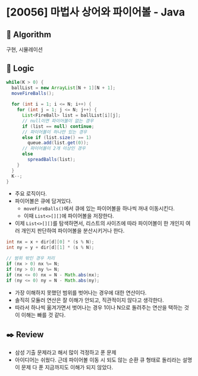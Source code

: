 # [20056] 마법사 상어와 파이어볼 - Java

## :pushpin: **Algorithm**

구현, 시뮬레이션

## :round_pushpin: **Logic**

```java
while(K > 0) {
  ballList = new ArrayList[N + 1][N + 1];
  moveFireBalls();
  
  for (int i = 1; i <= N; i++) {
    for (int j = 1; j <= N; j++) {
      List<FireBall> list = ballList[i][j];
      // null이면 파이어볼이 없는 경우
      if (list == null) continue;
      // 파이어볼이 하나만 있는 경우
      else if (list.size() == 1)
        queue.add(list.get(0));
      // 파이어볼이 2개 이상인 경우
      else
        spreadBalls(list);
    }
  }
  K--;
}
```

- 주요 로직이다.
- 파이어볼은 큐에 담겨있다.
  - `moveFireBalls()`에서 큐에 있는 파이어볼을 하나씩 꺼내 이동시킨다.
  - 이때 `List<>[][]`에 파이어볼을 저장한다. 
- 이제 `List<>[][]`를 탐색하면서, 리스트의 사이즈에 따라 파이어볼이 한 개인지 여러 개인지 판단하여 파이어볼을 분산시키거나 한다.

```java
int nx = x + dir[d][0] * (s % N);
int ny = y + dir[d][1] * (s % N);

// 범위 밖인 경우 처리
if (nx > 0) nx %= N;
if (ny > 0) ny %= N;
if (nx <= 0) nx = N - Math.abs(nx);
if (ny <= 0) ny = N - Math.abs(ny);
```

- 가장 이해하지 못했던 범위를 벗어나는 경우에 대한 연산이다.
- 솔직히 모듈러 연산은 잘 이해가 안되고, 직관적이지 않다고 생각한다.
- 따라서 하나씩 옮겨가면서 벗어나는 경우 1이나 N으로 돌려주는 연산을 택하는 것이 이해는 빠를 것 같다.

## :black_nib: **Review**

- 삼성 기출 문제라고 해서 많이 걱정하고 푼 문제
- 아이디어는 쉬웠다. 근데 파이어볼 이동 시 되도 않는 순환 큐 형태로 돌리라는 설명이 문제 다 푼 지금까지도 이해가 되지 않았다.